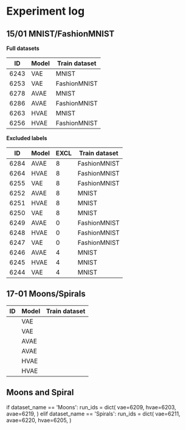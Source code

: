 # Experiment log

## 15/01 MNIST/FashionMNIST

**Full datasets**

| ID       | Model | Train dataset |
| -------- | ----- | ------------- |
| 6243     | VAE   | MNIST         |
| 6253     | VAE   | FashionMNIST  |
| 6278     | AVAE  | MNIST         |
| 6286     | AVAE  | FashionMNIST  |
| 6263     | HVAE  | MNIST         |
| 6256     | HVAE  | FashionMNIST  |

**Excluded labels**

| ID       | Model | EXCL | Train dataset |
| -------- | ----- | ---- | ------------- |
| 6284     | AVAE  | 8    | FashionMNIST  |
| 6264     | HVAE  | 8    | FashionMNIST  |
| 6255     | VAE   | 8    | FashionMNIST  |
| 6252     | AVAE  | 8    | MNIST         |
| 6251     | HVAE  | 8    | MNIST         |
| 6250     | VAE   | 8    | MNIST         |
| 6249     | AVAE  | 0    | FashionMNIST  |
| 6248     | HVAE  | 0    | FashionMNIST  |
| 6247     | VAE   | 0    | FashionMNIST  |
| 6246     | AVAE  | 4    | MNIST         |
| 6245     | HVAE  | 4    | MNIST         |
| 6244     | VAE   | 4    | MNIST         |


## 17-01 Moons/Spirals

| ID       | Model | Train dataset |
| -------- | ----- | ------------- |
|          | VAE   |               |
|          | VAE   |               |
|          | AVAE  |               |
|          | AVAE  |               |
|          | HVAE  |               |
|          | HVAE  |               |


## Moons and Spiral 

if dataset_name == 'Moons':
    run_ids = dict(
        vae=6209,
        hvae=6203,
        avae=6219,
    )
elif dataset_name == 'Spirals':
    run_ids = dict(
        vae=6211,
        avae=6220,
        hvae=6205,
    )